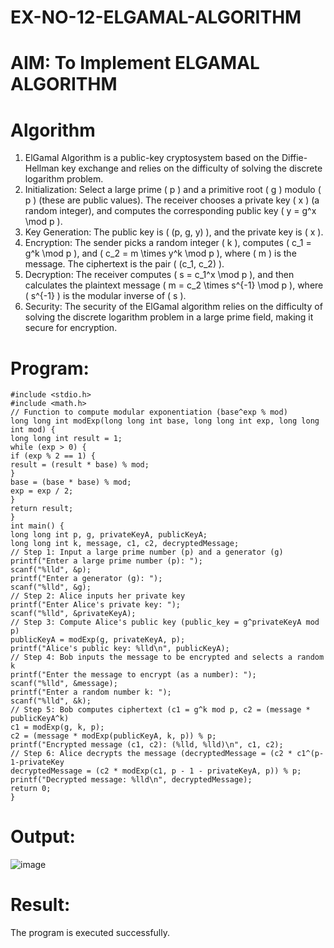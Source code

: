 # EX-NO-12-ELGAMAL-ALGORITHM
# AIM: To Implement ELGAMAL ALGORITHM
# Algorithm
1. ElGamal Algorithm is a public-key cryptosystem based on the Diffie-Hellman key exchange and
relies on the difficulty of solving the discrete logarithm problem.
2. Initialization:
Select a large prime ( p ) and a primitive root ( g ) modulo ( p ) (these are public values).
The receiver chooses a private key ( x ) (a random integer), and computes the
corresponding public key ( y = g^x \mod p ).
3. Key Generation:
The public key is ( (p, g, y) ), and the private key is ( x ).
4. Encryption:
The sender picks a random integer ( k ), computes ( c_1 = g^k \mod p ), and ( c_2 = m
\times y^k \mod p ), where ( m ) is the message.
The ciphertext is the pair ( (c_1, c_2) ).
5. Decryption:
The receiver computes ( s = c_1^x \mod p ), and then calculates the plaintext message ( m
= c_2 \times s^{-1} \mod p ), where ( s^{-1} ) is the modular inverse of ( s ).
6. Security: The security of the ElGamal algorithm relies on the difficulty of solving the discrete
logarithm problem in a large prime field, making it secure for encryption.

# Program:
```
#include <stdio.h>
#include <math.h>
// Function to compute modular exponentiation (base^exp % mod)
long long int modExp(long long int base, long long int exp, long long int mod) {
long long int result = 1;
while (exp > 0) {
if (exp % 2 == 1) {
result = (result * base) % mod;
}
base = (base * base) % mod;
exp = exp / 2;
}
return result;
}
int main() {
long long int p, g, privateKeyA, publicKeyA;
long long int k, message, c1, c2, decryptedMessage;
// Step 1: Input a large prime number (p) and a generator (g)
printf("Enter a large prime number (p): ");
scanf("%lld", &p);
printf("Enter a generator (g): ");
scanf("%lld", &g);
// Step 2: Alice inputs her private key
printf("Enter Alice's private key: ");
scanf("%lld", &privateKeyA);
// Step 3: Compute Alice's public key (public_key = g^privateKeyA mod p)
publicKeyA = modExp(g, privateKeyA, p);
printf("Alice's public key: %lld\n", publicKeyA);
// Step 4: Bob inputs the message to be encrypted and selects a random k
printf("Enter the message to encrypt (as a number): ");
scanf("%lld", &message);
printf("Enter a random number k: ");
scanf("%lld", &k);
// Step 5: Bob computes ciphertext (c1 = g^k mod p, c2 = (message * publicKeyA^k)
c1 = modExp(g, k, p);
c2 = (message * modExp(publicKeyA, k, p)) % p;
printf("Encrypted message (c1, c2): (%lld, %lld)\n", c1, c2);
// Step 6: Alice decrypts the message (decryptedMessage = (c2 * c1^(p-1-privateKey
decryptedMessage = (c2 * modExp(c1, p - 1 - privateKeyA, p)) % p;
printf("Decrypted message: %lld\n", decryptedMessage);
return 0;
}
```
# Output:
![image](https://github.com/user-attachments/assets/e122da51-e5df-4597-a9cf-e04f51c983be)

# Result:
The program is executed successfully.
